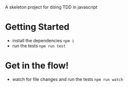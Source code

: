 A skeleton project for doing TDD in javascript

# Getting Started

* install the dependencies `npm i`
* run the tests `npm run test`

# Get in the flow!

* watch for file changes and run the tests `npm run watch`

